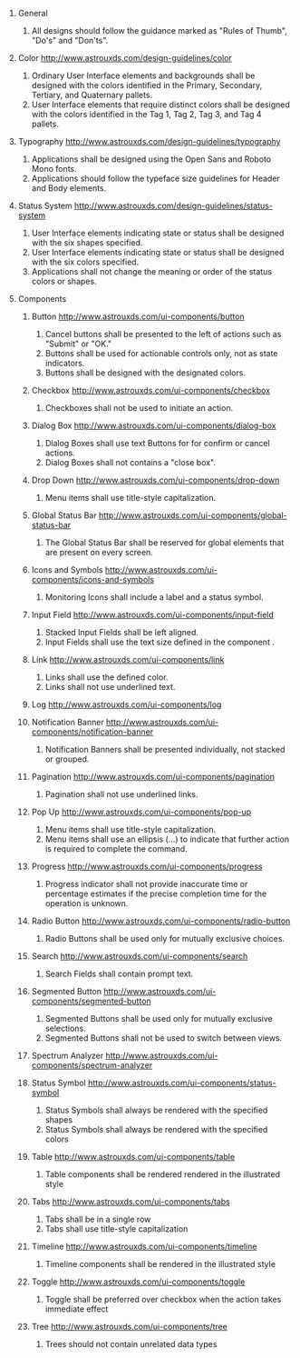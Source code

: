 1. General 
	1. All designs should follow the guidance marked as "Rules of Thumb", "Do's" and "Don'ts".

2. Color  http://www.astrouxds.com/design-guidelines/color
	1. Ordinary User Interface elements and backgrounds shall be designed with the colors identified in the Primary, Secondary, Tertiary, and Quaternary pallets.
	2. User Interface elements that require distinct colors shall be designed with the colors identified in the Tag 1, Tag 2, Tag 3, and Tag 4 pallets.
	
3. Typography  http://www.astrouxds.com/design-guidelines/typography
	1. Applications shall be designed using the Open Sans and Roboto Mono fonts.
	2. Applications should follow the typeface size guidelines for Header and Body elements.
	
4. Status System  http://www.astrouxds.com/design-guidelines/status-system
	1. User Interface elements indicating state or status shall be designed with the six shapes specified.
	2. User Interface elements indicating state or status shall be designed with the six colors specified.
	3. Applications shall not change the meaning or order of the status colors or shapes.
	
5. Components
	1. Button  http://www.astrouxds.com/ui-components/button
		1. Cancel buttons shall be presented to the left of actions such as "Submit" or "OK."
		2. Buttons shall be used for actionable controls only, not as state indicators.
		3. Buttons shall be designed with the designated colors.
		
	2. Checkbox  http://www.astrouxds.com/ui-components/checkbox
		1. Checkboxes shall not be used to initiate an action.
		
	3. Dialog Box  http://www.astrouxds.com/ui-components/dialog-box
		1. Dialog Boxes shall use text Buttons for for confirm or cancel actions.  
		2. Dialog Boxes shall not contains a "close box".
		
	4. Drop Down  http://www.astrouxds.com/ui-components/drop-down
		1. Menu items shall use title-style capitalization.
		
	5. Global Status Bar  http://www.astrouxds.com/ui-components/global-status-bar
		1. The Global Status Bar shall be reserved for global elements that are present on every screen.
		
	6. Icons and Symbols  http://www.astrouxds.com/ui-components/icons-and-symbols
		1. Monitoring Icons shall include a label and a status symbol.
		
	7. Input Field  http://www.astrouxds.com/ui-components/input-field
		1. Stacked Input Fields shall be left aligned.
		2. Input Fields shall use the text size defined in the component .
		
	8. Link  http://www.astrouxds.com/ui-components/link
		1. Links shall use the defined color.
		2. Links shall not use underlined text.
		
	9. Log  http://www.astrouxds.com/ui-components/log
	
	10. Notification Banner  http://www.astrouxds.com/ui-components/notification-banner
		1. Notification Banners shall be presented individually, not stacked or grouped.
		
	11. Pagination  http://www.astrouxds.com/ui-components/pagination
		1. Pagination shall not use underlined links.
		
	12. Pop Up  http://www.astrouxds.com/ui-components/pop-up
		1. Menu items shall use title-style capitalization.
		2. Menu items shall use an ellipsis (…) to indicate that further action is required to complete the command.
		
	13. Progress  http://www.astrouxds.com/ui-components/progress
		1. Progress indicator shall not provide inaccurate time or percentage estimates if the precise completion time for the operation is unknown.
		
	14. Radio Button  http://www.astrouxds.com/ui-components/radio-button
		1. Radio Buttons shall be used only for mutually exclusive choices.
		
	15. Search  http://www.astrouxds.com/ui-components/search
		1. Search Fields shall contain prompt text.
		
	16. Segmented Button  http://www.astrouxds.com/ui-components/segmented-button
		1. Segmented Buttons shall be used only for mutually exclusive selections.
		2. Segmented Buttons shall not be used to switch between views.
		
	17. Spectrum Analyzer  http://www.astrouxds.com/ui-components/spectrum-analyzer
		
	18. Status Symbol  http://www.astrouxds.com/ui-components/status-symbol
		1. Status Symbols shall always be rendered with the specified shapes
		2. Status Symbols shall always be rendered with the specified colors
	
	19. Table  http://www.astrouxds.com/ui-components/table
		1. Table components shall be rendered rendered in the illustrated style
		
	20. Tabs  http://www.astrouxds.com/ui-components/tabs
		1. Tabs shall be in a single row
		2. Tabs shall use title-style capitalization
	
	21. Timeline  http://www.astrouxds.com/ui-components/timeline
		1. Timeline components shall be rendered in the illustrated style
	
	22. Toggle  http://www.astrouxds.com/ui-components/toggle
		1. Toggle shall be preferred over checkbox when the action takes immediate effect
		
	23. Tree  http://www.astrouxds.com/ui-components/tree
		1. Trees should not contain unrelated data types


